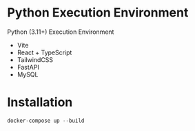 # Python Execution Environment
Python (3.11+) Execution Environment
- Vite
- React + TypeScript
- TailwindCSS
- FastAPI
- MySQL

# Installation
```docker-compose up --build```

